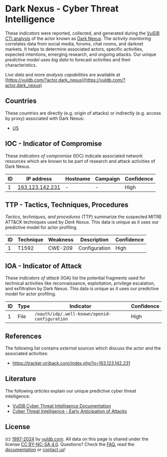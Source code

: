# Dark Nexus - Cyber Threat Intelligence

These _indicators_ were reported, collected, and generated during the [VulDB CTI analysis](https://vuldb.com/?kb.cti) of the actor known as [Dark Nexus](https://vuldb.com/?actor.dark_nexus). The _activity monitoring_ correlates data from social media, forums, chat rooms, and darknet markets. It helps to determine associated actors, specific activities, expected intentions, emerging research, and ongoing attacks. Our unique _predictive model_ uses _big data_ to forecast activities and their characteristics.

_Live data_ and more _analysis capabilities_ are available at [https://vuldb.com/?actor.dark_nexus](https://vuldb.com/?actor.dark_nexus)

## Countries

These _countries_ are directly (e.g. origin of attacks) or indirectly (e.g. access by proxy) associated with Dark Nexus:

* [US](https://vuldb.com/?country.us)

## IOC - Indicator of Compromise

These _indicators of compromise_ (IOC) indicate associated network resources which are known to be part of research and attack activities of Dark Nexus.

ID | IP address | Hostname | Campaign | Confidence
-- | ---------- | -------- | -------- | ----------
1 | [163.123.142.231](https://vuldb.com/?ip.163.123.142.231) | - | - | High

## TTP - Tactics, Techniques, Procedures

_Tactics, techniques, and procedures_ (TTP) summarize the suspected MITRE ATT&CK techniques used by _Dark Nexus_. This data is unique as it uses our predictive model for actor profiling.

ID | Technique | Weakness | Description | Confidence
-- | --------- | -------- | ----------- | ----------
1 | T1592 | CWE-209 | Configuration | High

## IOA - Indicator of Attack

These _indicators of attack_ (IOA) list the potential fragments used for technical activities like reconnaissance, exploitation, privilege escalation, and exfiltration by Dark Nexus. This data is unique as it uses our predictive model for actor profiling.

ID | Type | Indicator | Confidence
-- | ---- | --------- | ----------
1 | File | `/oauth/idp/.well-known/openid-configuration` | High

## References

The following list contains _external sources_ which discuss the actor and the associated activities:

* https://tracker.viriback.com/index.php?q=163.123.142.231

## Literature

The following _articles_ explain our unique predictive cyber threat intelligence:

* [VulDB Cyber Threat Intelligence Documentation](https://vuldb.com/?kb.cti)
* [Cyber Threat Intelligence - Early Anticipation of Attacks](https://www.scip.ch/en/?labs.20201022)

## License

(c) [1997-2024](https://vuldb.com/?kb.changelog) by [vuldb.com](https://vuldb.com/?kb.about). All data on this page is shared under the license [CC BY-NC-SA 4.0](https://creativecommons.org/licenses/by-nc-sa/4.0/). Questions? Check the [FAQ](https://vuldb.com/?kb.faq), read the [documentation](https://vuldb.com/?kb) or [contact us](https://vuldb.com/?contact)!
